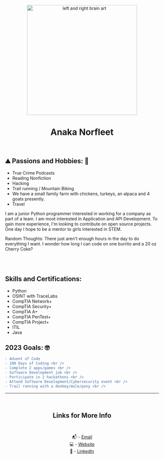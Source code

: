 <div align="center">
<img src = "https://user-images.githubusercontent.com/58215141/199598263-f253c515-144a-46f8-aeaa-f1332bbba509.jpg" alt="left and right brain art" width= "360px">

# Anaka Norfleet
<br />
</div>
 
## :mountain: Passions and Hobbies: 🐾

- True Crime Podcasts
- Reading Nonfiction
- Hacking
- Trail running / Mountain Biking
- We have a small family farm with chickens, turkeys, an alpaca and 4 goats presently. 
- Travel


I am a junior Python programmer interested in working for a company as part of a team. I am most interested in Application and API Development. 
To gain more experience, I'm looking to contribute on open source projects. One day I hope to be a mentor to girls interested in STEM.

Random Thoughts: There just aren't enough hours in the day to do everything I want. I wonder how long I can code on one burrito and a 20 oz Cherry Coke?


<br />
<br />
 
 ## Skills and Certifications:

- Python
- OSINT with TraceLabs
- CompTIA Network+
- CompTIA Security+ 
- CompTIA A+
- CompTIA PenTest+
- CompTIA Project+
- ITIL
- Java<br />

## 2023 Goals: 🤓
 
```diff
- Advent of Code
- 100 Days of Coding <br />
- Complete 2 apps/games <br />
- Software Development job <br />
- Participate in 2 hackathons <br />
- Attend Software Development/Cybersecurity event <br />
- Trail running with a donkey/mule/pony <br />
```


 
---

<br />
<div align="center">

## Links for More Info

<br />

📬 - [Email][2] <br />
💻 - [Website][3] <br />
💁 - [LinkedIn][1]

[1]: https://linkedin.com/in/anaka-norfleet/
[2]: mailto:anakanorfleet@gmail.com
[3]: https://fleetster22.github.io/portfolio/.


